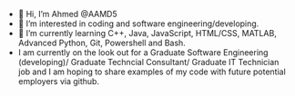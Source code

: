 - 👋 Hi, I’m Ahmed @AAMD5
- 👀 I’m interested in coding and software engineering/developing.
- 🌱 I’m currently learning C++, Java, JavaScript, HTML/CSS, MATLAB, Advanced Python, Git, Powershell and Bash.
- I am currently on the look out for a Graduate Software Engineering (developing)/ Graduate Techncial Consultant/ Graduate IT Technician job and I am hoping to share examples of my code with future potential employers via github.

<!---
AAMD5/AAMD5 is a ✨ special ✨ repository because its `README.md` (this file) appears on your GitHub profile.
You can click the Preview link to take a look at your changes.
--->
